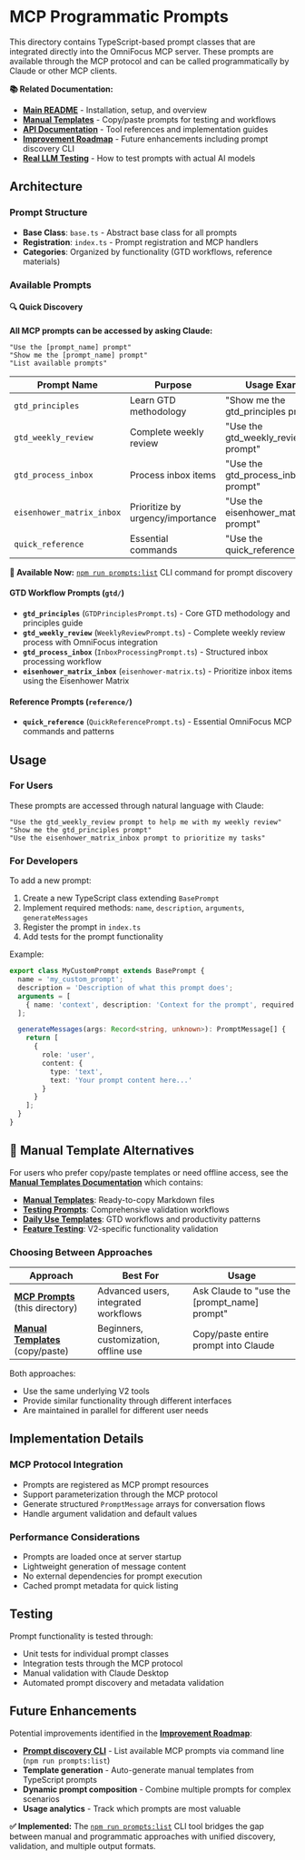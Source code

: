 # MCP Programmatic Prompts

This directory contains TypeScript-based prompt classes that are integrated directly into the OmniFocus MCP server. These prompts are available through the MCP protocol and can be called programmatically by Claude or other MCP clients.

**📚 Related Documentation:**
- **[Main README](../../README.md)** - Installation, setup, and overview
- **[Manual Templates](../../prompts/README.md)** - Copy/paste prompts for testing and workflows
- **[API Documentation](../../docs/)** - Tool references and implementation guides
- **[Improvement Roadmap](../../docs/IMPROVEMENT_ROADMAP.md)** - Future enhancements including prompt discovery CLI
- **[Real LLM Testing](../../docs/REAL_LLM_TESTING.md)** - How to test prompts with actual AI models

## Architecture

### Prompt Structure
- **Base Class**: `base.ts` - Abstract base class for all prompts
- **Registration**: `index.ts` - Prompt registration and MCP handlers
- **Categories**: Organized by functionality (GTD workflows, reference materials)

### Available Prompts

#### 🔍 Quick Discovery

**All MCP prompts can be accessed by asking Claude:**
```
"Use the [prompt_name] prompt"
"Show me the [prompt_name] prompt"
"List available prompts"
```

| Prompt Name | Purpose | Usage Example |
|-------------|---------|---------------|
| `gtd_principles` | Learn GTD methodology | "Show me the gtd_principles prompt" |
| `gtd_weekly_review` | Complete weekly review | "Use the gtd_weekly_review prompt" |
| `gtd_process_inbox` | Process inbox items | "Use the gtd_process_inbox prompt" |
| `eisenhower_matrix_inbox` | Prioritize by urgency/importance | "Use the eisenhower_matrix_inbox prompt" |
| `quick_reference` | Essential commands | "Use the quick_reference prompt" |

**🎉 Available Now:** [`npm run prompts:list`](../../docs/PROMPT_DISCOVERY.md) CLI command for prompt discovery

#### GTD Workflow Prompts (`gtd/`)
- **`gtd_principles`** (`GTDPrinciplesPrompt.ts`) - Core GTD methodology and principles guide
- **`gtd_weekly_review`** (`WeeklyReviewPrompt.ts`) - Complete weekly review process with OmniFocus integration
- **`gtd_process_inbox`** (`InboxProcessingPrompt.ts`) - Structured inbox processing workflow
- **`eisenhower_matrix_inbox`** (`eisenhower-matrix.ts`) - Prioritize inbox items using the Eisenhower Matrix

#### Reference Prompts (`reference/`)
- **`quick_reference`** (`QuickReferencePrompt.ts`) - Essential OmniFocus MCP commands and patterns

## Usage

### For Users
These prompts are accessed through natural language with Claude:

```
"Use the gtd_weekly_review prompt to help me with my weekly review"
"Show me the gtd_principles prompt"
"Use the eisenhower_matrix_inbox prompt to prioritize my tasks"
```

### For Developers
To add a new prompt:

1. Create a new TypeScript class extending `BasePrompt`
2. Implement required methods: `name`, `description`, `arguments`, `generateMessages`
3. Register the prompt in `index.ts`
4. Add tests for the prompt functionality

Example:
```typescript
export class MyCustomPrompt extends BasePrompt {
  name = 'my_custom_prompt';
  description = 'Description of what this prompt does';
  arguments = [
    { name: 'context', description: 'Context for the prompt', required: false }
  ];

  generateMessages(args: Record<string, unknown>): PromptMessage[] {
    return [
      {
        role: 'user',
        content: {
          type: 'text',
          text: 'Your prompt content here...'
        }
      }
    ];
  }
}
```

## 🔗 Manual Template Alternatives

For users who prefer copy/paste templates or need offline access, see the **[Manual Templates Documentation](../../prompts/README.md)** which contains:

- **[Manual Templates](../../prompts/)**: Ready-to-copy Markdown files
- **[Testing Prompts](../../prompts/test-v2-comprehensive.md)**: Comprehensive validation workflows
- **[Daily Use Templates](../../prompts/daily-gtd-workflow.md)**: GTD workflows and productivity patterns
- **[Feature Testing](../../prompts/v2-features-test.md)**: V2-specific functionality validation

### Choosing Between Approaches

| Approach | Best For | Usage |
|----------|----------|-------|
| **[MCP Prompts](.)** (this directory) | Advanced users, integrated workflows | Ask Claude to "use the [prompt_name] prompt" |
| **[Manual Templates](../../prompts/)** (copy/paste) | Beginners, customization, offline use | Copy/paste entire prompt into Claude |

Both approaches:
- Use the same underlying V2 tools
- Provide similar functionality through different interfaces
- Are maintained in parallel for different user needs

## Implementation Details

### MCP Protocol Integration
- Prompts are registered as MCP prompt resources
- Support parameterization through the MCP protocol
- Generate structured `PromptMessage` arrays for conversation flows
- Handle argument validation and default values

### Performance Considerations
- Prompts are loaded once at server startup
- Lightweight generation of message content
- No external dependencies for prompt execution
- Cached prompt metadata for quick listing

## Testing

Prompt functionality is tested through:
- Unit tests for individual prompt classes
- Integration tests through the MCP protocol
- Manual validation with Claude Desktop
- Automated prompt discovery and metadata validation

## Future Enhancements

Potential improvements identified in the **[Improvement Roadmap](../../docs/IMPROVEMENT_ROADMAP.md)**:
- **[Prompt discovery CLI](../../docs/IMPROVEMENT_ROADMAP.md#prompt-discovery-cli-tool)** - List available MCP prompts via command line (`npm run prompts:list`)
- **Template generation** - Auto-generate manual templates from TypeScript prompts
- **Dynamic prompt composition** - Combine multiple prompts for complex scenarios
- **Usage analytics** - Track which prompts are most valuable

**✅ Implemented:** The [`npm run prompts:list`](../../docs/PROMPT_DISCOVERY.md) CLI tool bridges the gap between manual and programmatic approaches with unified discovery, validation, and multiple output formats.